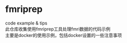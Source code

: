# fmriprep
code example &amp; tips  
此仓库收集使用fmriprep工具处理fmri数据的代码示例  
主要是docker的使用示例，包括docker设置的一些注意事项  
